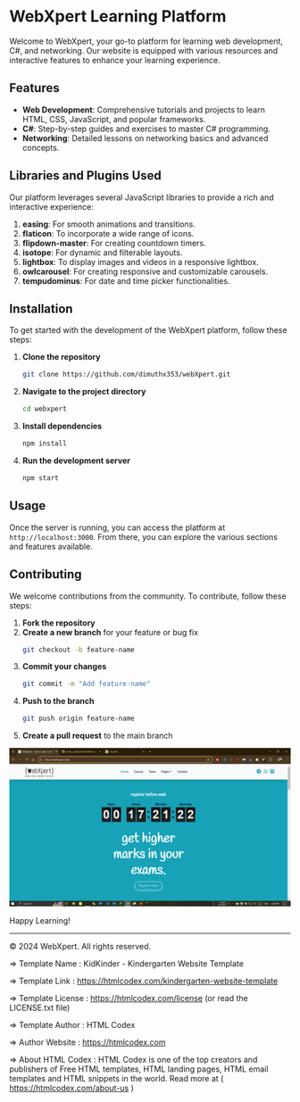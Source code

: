# WebXpert Learning Platform

Welcome to WebXpert, your go-to platform for learning web development, C#, and networking. Our website is equipped with various resources and interactive features to enhance your learning experience.

## Features

- **Web Development**: Comprehensive tutorials and projects to learn HTML, CSS, JavaScript, and popular frameworks.
- **C#**: Step-by-step guides and exercises to master C# programming.
- **Networking**: Detailed lessons on networking basics and advanced concepts.

## Libraries and Plugins Used

Our platform leverages several JavaScript libraries to provide a rich and interactive experience:

1. **easing**: For smooth animations and transitions.
2. **flaticon**: To incorporate a wide range of icons.
3. **flipdown-master**: For creating countdown timers.
4. **isotope**: For dynamic and filterable layouts.
5. **lightbox**: To display images and videos in a responsive lightbox.
6. **owlcarousel**: For creating responsive and customizable carousels.
7. **tempudominus**: For date and time picker functionalities.

## Installation

To get started with the development of the WebXpert platform, follow these steps:

1. **Clone the repository**
    ```bash
    git clone https://github.com/dimuthx353/webXpert.git
    ```

2. **Navigate to the project directory**
    ```bash
    cd webxpert
    ```

3. **Install dependencies**
    ```bash
    npm install
    ```

4. **Run the development server**
    ```bash
    npm start
    ```

## Usage

Once the server is running, you can access the platform at `http://localhost:3000`. From there, you can explore the various sections and features available.

## Contributing

We welcome contributions from the community. To contribute, follow these steps:

1. **Fork the repository**
2. **Create a new branch** for your feature or bug fix
    ```bash
    git checkout -b feature-name
    ```
3. **Commit your changes**
    ```bash
    git commit -m "Add feature-name"
    ```
4. **Push to the branch**
    ```bash
    git push origin feature-name
    ```
5. **Create a pull request** to the main branch

![Alt text](https://github.com/dimuthx353/webXpert/blob/master/img/Screenshot%202024-08-09%20183903.png)



Happy Learning!

---

© 2024 WebXpert. All rights reserved.

  
  
  =>  Template Name    : KidKinder - Kindergarten Website Template

  =>  Template Link    : https://htmlcodex.com/kindergarten-website-template

  =>  Template License : https://htmlcodex.com/license (or read the LICENSE.txt file)

  =>  Template Author  : HTML Codex

  =>  Author Website   : https://htmlcodex.com

  =>  About HTML Codex : HTML Codex is one of the top creators and publishers of Free HTML templates, HTML landing pages, HTML email templates and HTML snippets in the world. Read more at ( https://htmlcodex.com/about-us )
